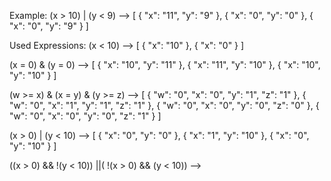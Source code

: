 Example:
(x > 10) | (y < 9) -->
[
	{
	    "x": "11",
	    "y": "9"
	},
	{
	    "x": "0",
	    "y": "0"
	},
	{
	    "x": "0",
	    "y": "9"
	}
]

Used Expressions: 
(x < 10) -->
[
	{
	    "x": "10"
	},
	{
	    "x": "0"
	}
]

(x = 0) & (y = 0) -->
[
	{
	    "x": "10",
	    "y": "11"
	},
	{
	    "x": "11",
	    "y": "10"
	},
	{
	    "x": "10",
	    "y": "10"
	}
]
    
(w >= x) & (x = y) & (y >= z) --> 
[
	{
	    "w": "0",
	    "x": "0",
	    "y": "1",
	    "z": "1"
	},
	{
	    "w": "0",
	    "x": "1",
	    "y": "1",
	    "z": "1"
	},
	{
	    "w": "0",
	    "x": "0",
	    "y": "0",
	    "z": "0"
	},
	{
	    "w": "0",
	    "x": "0",
	    "y": "0",
	    "z": "1"
	}
]


(x > 0) | (y < 10) --> 
[
	{
	    "x": "0",
	    "y": "0"
	},
	{
	    "x": "1",
	    "y": "10"
	},
	{
	    "x": "0",
	    "y": "10"
	}
]

((x > 0) && !(y < 10)) ||( !(x > 0) && (y < 10)) --> 
